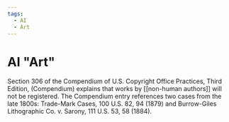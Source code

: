 ```yaml
---
tags: 
  - AI
  - Art
---
```

# AI "Art"

Section 306 of the Compendium of U.S. Copyright Office Practices, Third Edition, (Compendium) explains that works by [[non-human authors]] will not be registered. The Compendium entry references two cases from the late 1800s: Trade-Mark Cases, 100 U.S. 82, 94 (1879) and Burrow-Giles Lithographic Co. v. Sarony, 111 U.S. 53, 58 (1884). 